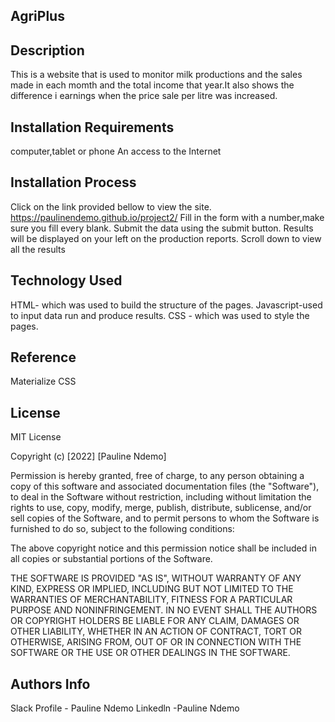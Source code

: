 ## AgriPlus

## Description 
This is a website that is used to monitor milk productions and the sales made in each momth and the total income that year.It also shows the difference i earnings when the price sale per litre was increased.

## Installation Requirements 
computer,tablet or phone
An access to the Internet

## Installation Process
 Click on the link provided bellow to view the site.
https://paulinendemo.github.io/project2/
Fill in the form with a number,make sure you fill every blank.
Submit the data using the submit button.
Results will be displayed on your left on the production reports.
Scroll down to view all the results
## Technology Used 
HTML- which was used to build the structure of the pages.
Javascript-used to input data run and produce results.
CSS - which was used to style the pages.

## Reference
Materialize CSS

## License 
MIT License

Copyright (c) [2022] [Pauline Ndemo]

Permission is hereby granted, free of charge, to any person obtaining a copy of this software and associated documentation files (the "Software"), to deal in the Software without restriction, including without limitation the rights to use, copy, modify, merge, publish, distribute, sublicense, and/or sell copies of the Software, and to permit persons to whom the Software is furnished to do so, subject to the following conditions:

The above copyright notice and this permission notice shall be included in all copies or substantial portions of the Software.

THE SOFTWARE IS PROVIDED "AS IS", WITHOUT WARRANTY OF ANY KIND, EXPRESS OR IMPLIED, INCLUDING BUT NOT LIMITED TO THE WARRANTIES OF MERCHANTABILITY, FITNESS FOR A PARTICULAR PURPOSE AND NONINFRINGEMENT. IN NO EVENT SHALL THE AUTHORS OR COPYRIGHT HOLDERS BE LIABLE FOR ANY CLAIM, DAMAGES OR OTHER LIABILITY, WHETHER IN AN ACTION OF CONTRACT, TORT OR OTHERWISE, ARISING FROM, OUT OF OR IN CONNECTION WITH THE SOFTWARE OR THE USE OR OTHER DEALINGS IN THE SOFTWARE.

## Authors Info 
Slack Profile - Pauline Ndemo
Linkedln -Pauline Ndemo
